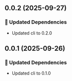 ## 0.0.2 (2025-09-27)

### 🧱 Updated Dependencies

- Updated cli to 0.2.0

## 0.0.1 (2025-09-26)

### 🧱 Updated Dependencies

- Updated cli to 0.1.0